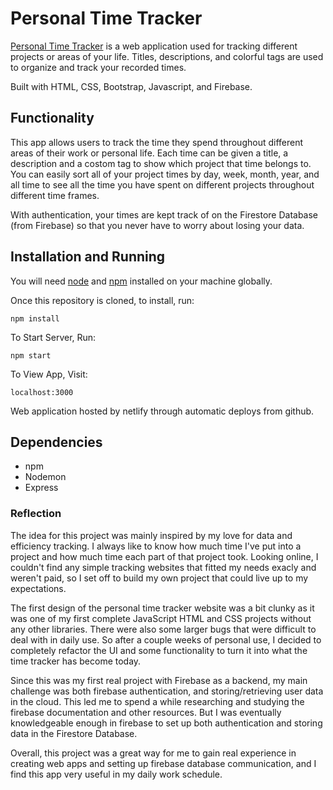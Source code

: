 # Personal Time Tracker

[Personal Time Tracker](https://personaltimetracker.netlify.app/) is a web application used for tracking different projects or areas of your life. Titles, descriptions, and colorful tags are used to organize and track your recorded times. 

Built with HTML, CSS, Bootstrap, Javascript, and Firebase.

## Functionality

This app allows users to track the time they spend throughout different areas of their work or personal life. Each time can be given a title, a description and a costom tag to show which project that time belongs to. You can easily sort all of your project times by day, week, month, year, and all time to see all the time you have spent on different projects throughout different time frames.

With authentication, your times are kept track of on the Firestore Database (from Firebase) so that you never have to worry about losing your data.

## Installation and Running

You will need [node](https://nodejs.org/en/) and [npm](https://www.npmjs.com/) installed on your machine globally.

Once this repository is cloned, to install, run:

`npm install`

To Start Server, Run:

`npm start`

To View App, Visit:

`localhost:3000`

Web application hosted by netlify through automatic deploys from github.

## Dependencies

- npm
- Nodemon
- Express

### Reflection

The idea for this project was mainly inspired by my love for data and efficiency tracking. I always like to know how much time I've put into a project and how much time each part of that project took. Looking online, I couldn't find any simple tracking websites that fitted my needs exacly and weren't paid, so I set off to build my own project that could live up to my expectations.

The first design of the personal time tracker website was a bit clunky as it was one of my first complete JavaScript HTML and CSS projects without any other libraries. There were also some larger bugs that were difficult to deal with in daily use. So after a couple weeks of personal use, I decided to completely refactor the UI and some functionality to turn it into what the time tracker has become today.

Since this was my first real project with Firebase as a backend, my main challenge was both firebase authentication, and storing/retrieving user data in the cloud. This led me to spend a while researching and studying the firebase documentation and other resources. But I was eventually knowledgeable enough in firebase to set up both authentication and storing data in the Firestore Database.

Overall, this project was a great way for me to gain real experience in creating web apps and setting up firebase database communication, and I find this app very useful in my daily work schedule.
